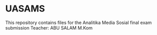 # UASAMS
This repository contains files for the Analitika Media Sosial final exam submission Teacher: ABU SALAM M.Kom
